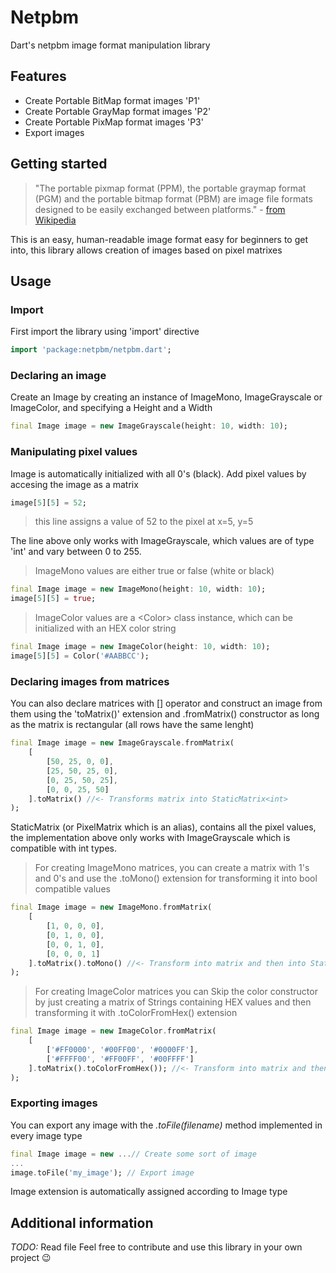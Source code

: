 # Netpbm

Dart's netpbm image format manipulation library

## Features

-   Create Portable BitMap format images 'P1'
-   Create Portable GrayMap format images 'P2'
-   Create Portable PixMap format images 'P3'
-   Export images

## Getting started

> "The portable pixmap format (PPM), the portable graymap format (PGM) and the portable bitmap format (PBM) are image file formats designed to be easily exchanged between platforms." - [from Wikipedia](https://en.wikipedia.org/wiki/Netpbm)

This is an easy, human-readable image format easy for beginners to get into, this library allows creation of images based on pixel matrixes

## Usage

### Import

First import the library using 'import' directive

```dart
import 'package:netpbm/netpbm.dart';
```

### Declaring an image

Create an Image by creating an instance of ImageMono, ImageGrayscale or ImageColor, and specifying a Height and a Width

```dart
final Image image = new ImageGrayscale(height: 10, width: 10);
```

### Manipulating pixel values

Image is automatically initialized with all 0's (black).
Add pixel values by accesing the image as a matrix

```dart
image[5][5] = 52;
```

> this line assigns a value of 52 to the pixel at x=5, y=5

The line above only works with ImageGrayscale, which values are of type 'int' and vary between 0 to 255.

> ImageMono values are either true or false (white or black)

```dart
final Image image = new ImageMono(height: 10, width: 10);
image[5][5] = true;
```

> ImageColor values are a \<Color> class instance, which can be initialized with an HEX color string

```dart
final Image image = new ImageColor(height: 10, width: 10);
image[5][5] = Color('#AABBCC');
```

### Declaring images from matrices

You can also declare matrices with [] operator and construct an image from them using the 'toMatrix()' extension and .fromMatrix() constructor as long as the matrix is rectangular (all rows have the same lenght)

```dart
final Image image = new ImageGrayscale.fromMatrix(
    [
        [50, 25, 0, 0],
        [25, 50, 25, 0],
        [0, 25, 50, 25],
        [0, 0, 25, 50]
    ].toMatrix() //<- Transforms matrix into StaticMatrix<int>
);
```

StaticMatrix (or PixelMatrix which is an alias), contains all the pixel values, the implementation above only works with ImageGrayscale which is compatible with int types.

> For creating ImageMono matrices, you can create a matrix with 1's and 0's and use the .toMono() extension for transforming it into bool compatible values

```dart
final Image image = new ImageMono.fromMatrix(
    [
        [1, 0, 0, 0],
        [0, 1, 0, 0],
        [0, 0, 1, 0],
        [0, 0, 0, 1]
    ].toMatrix().toMono() //<- Transform into matrix and then into StaticMatrix<bool>
);
```

> For creating ImageColor matrices you can Skip the color constructor by just creating a matrix of Strings containing HEX values and then transforming it with .toColorFromHex() extension

```dart
final Image image = new ImageColor.fromMatrix(
    [
        ['#FF0000', '#00FF00', '#0000FF'],
        ['#FFFF00', '#FF00FF', '#00FFFF']
    ].toMatrix().toColorFromHex()); //<- Transform into matrix and then into Colors
);
```

### Exporting images

You can export any image with the _.toFile(filename)_ method implemented in every image type

```dart
final Image image = new ...// Create some sort of image
...
image.toFile('my_image'); // Export image
```

Image extension is automatically assigned according to Image type

## Additional information

_TODO:_ Read file
Feel free to contribute and use this library in your own project 😉
